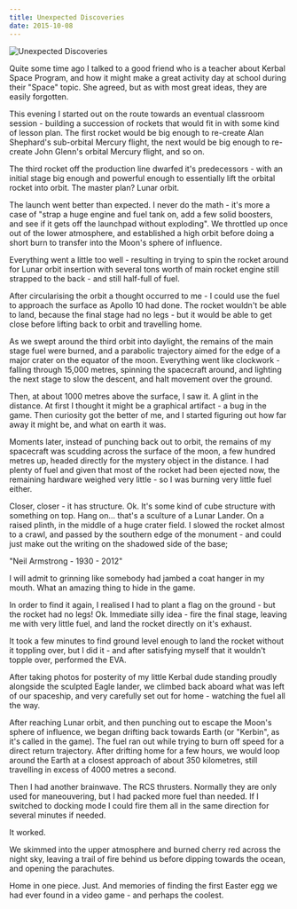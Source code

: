 ```yaml
---
title: Unexpected Discoveries
date: 2015-10-08
---
```


![Unexpected Discoveries](https://source.unsplash.com/hopX_jpVtRM/1600x900)

Quite some time ago I talked to a good friend who is a teacher about Kerbal Space Program, and how it might make a great activity day at school during their "Space" topic. She agreed, but as with most great ideas, they are easily forgotten.

This evening I started out on the route towards an eventual classroom session - building a succession of rockets that would fit in with some kind of lesson plan. The first rocket would be big enough to re-create Alan Shephard's sub-orbital Mercury flight, the next would be big enough to re-create John Glenn's orbital Mercury flight, and so on.

The third rocket off the production line dwarfed it's predecessors - with an initial stage big enough and powerful enough to essentially lift the orbital rocket into orbit. The master plan? Lunar orbit.

The launch went better than expected. I never do the math - it's more a case of "strap a huge engine and fuel tank on, add a few solid boosters, and see if it gets off the launchpad without exploding". We throttled up once out of the lower atmosphere, and established a high orbit before doing a short burn to transfer into the Moon's sphere of influence.

Everything went a little too well - resulting in trying to spin the rocket around for Lunar orbit insertion with several tons worth of main rocket engine still strapped to the back - and still half-full of fuel.

After circularising the orbit a thought occurred to me - I could use the fuel to approach the surface as Apollo 10 had done. The rocket wouldn't be able to land, because the final stage had no legs - but it would be able to get close before lifting back to orbit and travelling home.

As we swept around the third orbit into daylight, the remains of the main stage fuel were burned, and a parabolic trajectory aimed for the edge of a major crater on the equator of the moon. Everything went like clockwork - falling through 15,000 metres, spinning the spacecraft around, and lighting the next stage to slow the descent, and halt movement over the ground.

Then, at about 1000 metres above the surface, I saw it. A glint in the distance. At first I thought it might be a graphical artifact - a bug in the game. Then curiosity got the better of me, and I started figuring out how far away it might be, and what on earth it was.

Moments later, instead of punching back out to orbit, the remains of my spacecraft was scudding across the surface of the moon, a few hundred metres up, headed directly for the mystery object in the distance. I had plenty of fuel and given that most of the rocket had been ejected now, the remaining hardware weighed very little - so I was burning very little fuel either.

Closer, closer - it has structure. Ok. It's some kind of cube structure with something on top. Hang on... that's a sculture of a Lunar Lander. On a raised plinth, in the middle of a huge crater field. I slowed the rocket almost to a crawl, and passed by the southern edge of the monument - and could just make out the writing on the shadowed side of the base;

"Neil Armstrong - 1930 - 2012"

I will admit to grinning like somebody had jambed a coat hanger in my mouth. What an amazing thing to hide in the game.

In order to find it again, I realised I had to plant a flag on the ground - but the rocket had no legs! Ok. Immediate silly idea - fire the final stage, leaving me with very little fuel, and land the rocket directly on it's exhaust.

It took a few minutes to find ground level enough to land the rocket without it toppling over, but I did it - and after satisfying myself that it wouldn't topple over, performed the EVA.

After taking photos for posterity of my little Kerbal dude standing proudly alongside the sculpted Eagle lander, we climbed back aboard what was left of our spaceship, and very carefully set out for home - watching the fuel all the way.

After reaching Lunar orbit, and then punching out to escape the Moon's sphere of influence, we began drifting back towards Earth (or "Kerbin", as it's called in the game). The fuel ran out while trying to burn off speed for a direct return trajectory. After drifting home for a few hours, we would loop around the Earth at a closest approach of about 350 kilometres, still travelling in excess of 4000 metres a second.

Then I had another brainwave. The RCS thrusters. Normally they are only used for maneouvering, but I had packed more fuel than needed. If I switched to docking mode I could fire them all in the same direction for several minutes if needed.

It worked.

We skimmed into the upper atmosphere and burned cherry red across the night sky, leaving a trail of fire behind us before dipping towards the ocean, and opening the parachutes.

Home in one piece. Just. And memories of finding the first Easter egg we had ever found in a video game - and perhaps the coolest.
